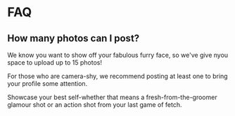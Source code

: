# FAQ

## How many photos can I post?

We know you want to show off your fabulous furry face, so we've give nyou
space to upload up to 15 photos!

For those who are camera-shy, we recommend posting at least one to bring
your profile some attention.

Showcase your best self-whether that means a fresh-from-the-groomer glamour
shot or an action shot from your last game of fetch.